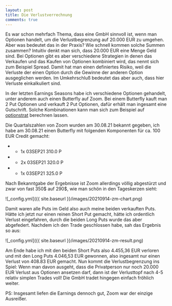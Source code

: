 ```yaml
---
layout: post
title: Die Verlustverrechnung
comments: true
---
```


Es war schon mehrfach Thema, dass eine GmbH sinnvoll ist, wenn man Optionen handelt, um die Verlustbegrenzung auf 20.000 EUR zu umgehen.
Aber was bedeutet das in der Praxis? Wie schnell kommen solche Summen zusammen? Intuitiv denkt man sich, dass 20.000 EUR eine Menge Geld sind.
Bei Optionen gibt es aber verschiedene Strategien in denen das Verkaufen und das Kaufen von Optionen kombiniert wird, das nennt sich zum Beispiel Spread.
Damit hat man einen definiertes Risiko, weil die Verluste der einen Option durch die Gewinne der anderen Option ausgeglichen werden. Im Umkehrschluß bedeutet das aber auch, dass hier Verluste einkalkuliert sind.

In der letzten Earnings Seasons habe ich verschiedene Optionen gehandelt, unter anderem auch einen Butterfly auf Zoom. 
Bei einem Butterfly kauft man 2 Put Optionen und verkauft 2 Put Optionen, dafür erhält man ingesamt eine Gutschrift. Solche Kombinationen kann man sich zum Beispiel 
auf  <a href="https://optionstrat.com/build/long-put-butterfly/ZM/211015P190,211015P220x-2,211015P250">optionstrat</a> berechnen lassen. 

Die Quartalszahlen von Zoom wurden am 30.08.21 bekannt gegeben, ich habe am 30.08.21 einen Butterfly mit folgenden Komponenten für ca. 100 EUR Credit gemacht:

* + 1x 03SEP21 310.0 P
* - 2x 03SEP21 320.0 P
* + 1x 03SEP21 325.0 P

Nach Bekanntgabe der Ergebnisse ist Zoom allerdings völlig abgestürzt und zwar von fast 350$ auf 290$, wie man schön in den Tageskerzen sieht:

![_config.yml]({{ site.baseurl }}/images/20210914-zm-chart.png)

Damit waren alle Puts im Geld also auch meine beiden verkauften Puts. Hätte ich jetzt nur einen reinen Short Put gemacht, hätte ich ordentlich Verlust eingefahren, durch
die beiden Long Puts wurde das aber abgefedert. Nachdem ich den Trade geschlossen habe, sah das Ergebnis so aus:

![_config.yml]({{ site.baseurl }}/images/20210914-zm-result.png)

Am Ende habe ich mit den beiden Short Puts also 4.455,36 EUR verloren und mit den Long Puts 4.046,53 EUR gewonnen, also ingesamt nur einen Verlust von 408.83 EUR gemacht.
Nun kommt die Verlustbegrenzung ins Spiel: Wenn man davon ausgeht, dass die Privatperson nur noch 20.000 EUR Verlust aus Optionen ansetzen darf, dann ist der Verlusttopf nach 4-5 relativ simplen Trades voll!
Die GmbH tradet hingegen einfach fröhlich weiter.

PS:
Insgesamt liefen die Earnings dennoch gut, Zoom war der einzige Ausreißer.

